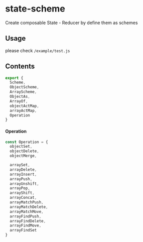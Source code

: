 # state-scheme
Create composable State - Reducer by define them as schemes

## Usage

please check `/example/test.js`

## Contents

```js
export {
  Scheme,
  ObjectScheme,
  ArrayScheme,
  ObjectAs,
  ArrayOf,
  objectActMap,
  arrayActMap,
  Operation
}
```

#### Operation

```js
const Operation = {
  objectSet,
  objectDelete,
  objectMerge,

  arraySet,
  arrayDelete,
  arrayInsert,
  arrayPush,
  arrayUnshift,
  arrayPop,
  arrayShift,
  arrayConcat,
  arrayMatchPush,
  arrayMatchDelete,
  arrayMatchMove,
  arrayFindPush,
  arrayFindDelete,
  arrayFindMove,
  arrayFindSet
}
```
